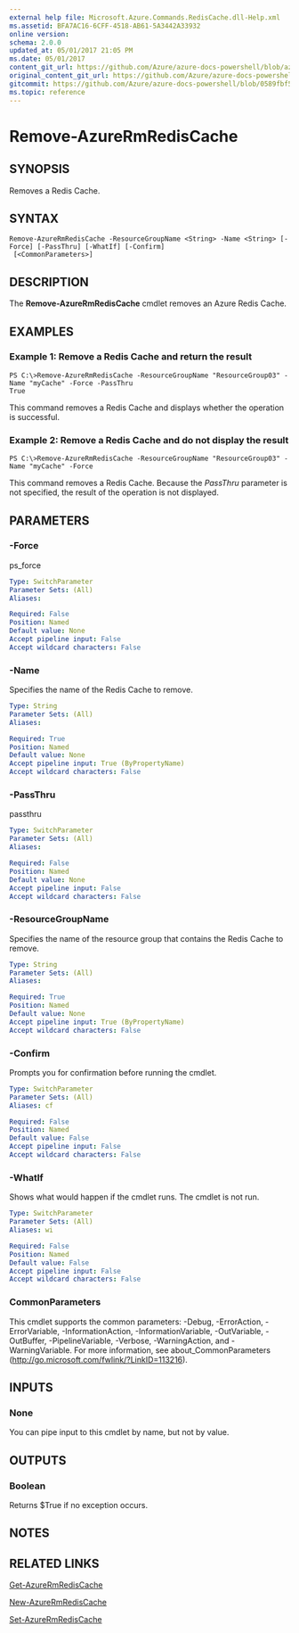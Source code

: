 ```yaml
---
external help file: Microsoft.Azure.Commands.RedisCache.dll-Help.xml
ms.assetid: BFA7AC16-6CFF-4518-AB61-5A3442A33932
online version:
schema: 2.0.0
updated_at: 05/01/2017 21:05 PM
ms.date: 05/01/2017
content_git_url: https://github.com/Azure/azure-docs-powershell/blob/azurestack/azureps-cmdlets-docs/ResourceManager/AzureRM.RedisCache/v1.1.10/Remove-AzureRmRedisCache.md
original_content_git_url: https://github.com/Azure/azure-docs-powershell/blob/azurestack/azureps-cmdlets-docs/ResourceManager/AzureRM.RedisCache/v1.1.10/Remove-AzureRmRedisCache.md
gitcommit: https://github.com/Azure/azure-docs-powershell/blob/0589fbf53d27e39e0cf445261d29c64fb0859d62
ms.topic: reference
---
```


# Remove-AzureRmRedisCache

## SYNOPSIS
Removes a Redis Cache.

## SYNTAX

```
Remove-AzureRmRedisCache -ResourceGroupName <String> -Name <String> [-Force] [-PassThru] [-WhatIf] [-Confirm]
 [<CommonParameters>]
```

## DESCRIPTION
The **Remove-AzureRmRedisCache** cmdlet removes an Azure Redis Cache.

## EXAMPLES

### Example 1: Remove a Redis Cache and return the result
```
PS C:\>Remove-AzureRmRedisCache -ResourceGroupName "ResourceGroup03" -Name "myCache" -Force -PassThru
True
```

This command removes a Redis Cache and displays whether the operation is successful.

### Example 2: Remove a Redis Cache and do not display the result
```
PS C:\>Remove-AzureRmRedisCache -ResourceGroupName "ResourceGroup03" -Name "myCache" -Force
```

This command removes a Redis Cache.
Because the *PassThru* parameter is not specified, the result of the operation is not displayed.

## PARAMETERS

### -Force
ps_force

```yaml
Type: SwitchParameter
Parameter Sets: (All)
Aliases: 

Required: False
Position: Named
Default value: None
Accept pipeline input: False
Accept wildcard characters: False
```

### -Name
Specifies the name of the Redis Cache to remove.

```yaml
Type: String
Parameter Sets: (All)
Aliases: 

Required: True
Position: Named
Default value: None
Accept pipeline input: True (ByPropertyName)
Accept wildcard characters: False
```

### -PassThru
passthru

```yaml
Type: SwitchParameter
Parameter Sets: (All)
Aliases: 

Required: False
Position: Named
Default value: None
Accept pipeline input: False
Accept wildcard characters: False
```

### -ResourceGroupName
Specifies the name of the resource group that contains the Redis Cache to remove.

```yaml
Type: String
Parameter Sets: (All)
Aliases: 

Required: True
Position: Named
Default value: None
Accept pipeline input: True (ByPropertyName)
Accept wildcard characters: False
```

### -Confirm
Prompts you for confirmation before running the cmdlet.

```yaml
Type: SwitchParameter
Parameter Sets: (All)
Aliases: cf

Required: False
Position: Named
Default value: False
Accept pipeline input: False
Accept wildcard characters: False
```

### -WhatIf
Shows what would happen if the cmdlet runs.
The cmdlet is not run.

```yaml
Type: SwitchParameter
Parameter Sets: (All)
Aliases: wi

Required: False
Position: Named
Default value: False
Accept pipeline input: False
Accept wildcard characters: False
```

### CommonParameters
This cmdlet supports the common parameters: -Debug, -ErrorAction, -ErrorVariable, -InformationAction, -InformationVariable, -OutVariable, -OutBuffer, -PipelineVariable, -Verbose, -WarningAction, and -WarningVariable. For more information, see about_CommonParameters (http://go.microsoft.com/fwlink/?LinkID=113216).

## INPUTS

### None
You can pipe input to this cmdlet by name, but not by value.

## OUTPUTS

### Boolean
Returns $True if no exception occurs.

## NOTES

## RELATED LINKS

[Get-AzureRmRedisCache](./Get-AzureRmRedisCache.md)

[New-AzureRmRedisCache](./New-AzureRmRedisCache.md)

[Set-AzureRmRedisCache](./Set-AzureRmRedisCache.md)


